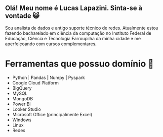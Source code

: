 ## Olá! Meu nome é Lucas Lapazini. Sinta-se à vontade :smiley_cat:

Sou analista de dados e antigo suporte técnico de redes. Atualmente estou fazendo bacharelado em ciência da computação no Instituto Federal de Educação, Ciência e Tecnologia Farroupilha da minha cidade e me aperfeiçoando com cursos complementares.

# Ferramentas que possuo domínio :triangular_ruler:
- Python | Pandas | Numpy | Pyspark
- Google Cloud Platform
- BigQuery
- MySQL
- MongoDB
- Power BI
- Looker Studio
- Microsoft Office (principalmente Excel)
- Windows
- Linux
- Redes
